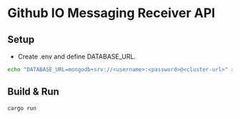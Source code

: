 # Github IO Messaging Receiver API

## Setup
* Create .env and define DATABASE_URL.
```bash
echo "DATABASE_URL=mongodb+srv://<username>:<password>@<cluster-url>" >> .env
```

## Build & Run
```bash
cargo run
```